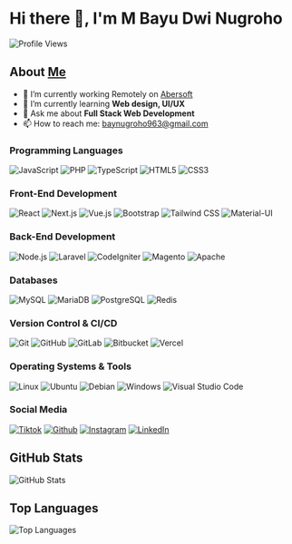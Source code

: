 # Hi there 👋, I'm M Bayu Dwi Nugroho

![Profile Views](https://komarev.com/ghpvc/?username=bayunugrohoDev&color=blueviolet)

## About [Me](https://bayunugroho.dev)

- 🔭 I’m currently working Remotely on [Abersoft](https://www.abersoft.se/)
- 🌱 I’m currently learning **Web design, UI/UX**
- 💬 Ask me about **Full Stack Web Development**
- 📫 How to reach me: [baynugroho963@gmail.com](mailto:baynugroho963@gmail.com)


### Programming Languages
![JavaScript](https://img.shields.io/badge/-JavaScript-black?style=flat-square&logo=javascript)
![PHP](https://img.shields.io/badge/-PHP-black?style=flat-square&logo=php)
![TypeScript](https://img.shields.io/badge/-TypeScript-black?style=flat-square&logo=typescript)
![HTML5](https://img.shields.io/badge/-HTML5-black?style=flat-square&logo=html5)
![CSS3](https://img.shields.io/badge/-CSS3-black?style=flat-square&logo=css3)

### Front-End Development
![React](https://img.shields.io/badge/-React-black?style=flat-square&logo=react)
![Next.js](https://img.shields.io/badge/-Next.js-black?style=flat-square&logo=next.js)
![Vue.js](https://img.shields.io/badge/-Vue.js-black?style=flat-square&logo=vue.js)
![Bootstrap](https://img.shields.io/badge/-Bootstrap-black?style=flat-square&logo=bootstrap)
![Tailwind CSS](https://img.shields.io/badge/-Tailwind_CSS-black?style=flat-square&logo=tailwind-css)
![Material-UI](https://img.shields.io/badge/-Material_UI-black?style=flat-square&logo=material-ui)

### Back-End Development
![Node.js](https://img.shields.io/badge/-Node.js-black?style=flat-square&logo=node.js)
![Laravel](https://img.shields.io/badge/-Laravel-black?style=flat-square&logo=laravel)
![CodeIgniter](https://img.shields.io/badge/-CodeIgniter-black?style=flat-square&logo=codeigniter)
![Magento](https://img.shields.io/badge/-Magento-black?style=flat-square&logo=magento)
![Apache](https://img.shields.io/badge/-Apache-black?style=flat-square&logo=apache)

### Databases
![MySQL](https://img.shields.io/badge/-MySQL-black?style=flat-square&logo=mysql)
![MariaDB](https://img.shields.io/badge/-MariaDB-black?style=flat-square&logo=mariadb)
![PostgreSQL](https://img.shields.io/badge/-PostgreSQL-black?style=flat-square&logo=postgresql)
![Redis](https://img.shields.io/badge/-Redis-black?style=flat-square&logo=redis)

### Version Control & CI/CD
![Git](https://img.shields.io/badge/-Git-black?style=flat-square&logo=git)
![GitHub](https://img.shields.io/badge/-GitHub-black?style=flat-square&logo=github)
![GitLab](https://img.shields.io/badge/-GitLab-black?style=flat-square&logo=gitlab)
![Bitbucket](https://img.shields.io/badge/-Bitbucket-black?style=flat-square&logo=bitbucket)
![Vercel](https://img.shields.io/badge/-Vercel-black?style=flat-square&logo=vercel)

### Operating Systems & Tools
![Linux](https://img.shields.io/badge/-Linux-black?style=flat-square&logo=linux)
![Ubuntu](https://img.shields.io/badge/-Ubuntu-black?style=flat-square&logo=ubuntu)
![Debian](https://img.shields.io/badge/-Debian-black?style=flat-square&logo=debian)
![Windows](https://img.shields.io/badge/-Windows-black?style=flat-square&logo=windows)
![Visual Studio Code](https://img.shields.io/badge/-Visual_Studio_Code-black?style=flat-square&logo=visual-studio-code)

### Social Media
[![Tiktok](https://img.shields.io/badge/Tiktok-000000?style=for-the-badge&logo=tiktok&logoColor=white)](https://www.tiktok.com/@bayunugroho.dev)
[![Github](https://img.shields.io/badge/GitHub-100000?style=for-the-badge&logo=github&logoColor=white)](https://github.com/bayunugrohoDev)
[![Instagram](https://img.shields.io/badge/Instagram-E4405F?style=for-the-badge&logo=instagram&logoColor=white)](https://www.instagram.com/bayunugroho.dev)
[![LinkedIn](https://img.shields.io/badge/LinkedIn-0077B5?style=for-the-badge&logo=linkedin&logoColor=white)](https://www.linkedin.com/in/m-bayu-dwi-nugroho-ab105013a/)
## GitHub Stats

![GitHub Stats](https://github-readme-stats.vercel.app/api?username=bayunugrohoDev&show_icons=true&theme=radical)

## Top Languages

![Top Languages](https://github-readme-stats.vercel.app/api/top-langs/?username=bayunugrohoDev&layout=compact&theme=radical)

